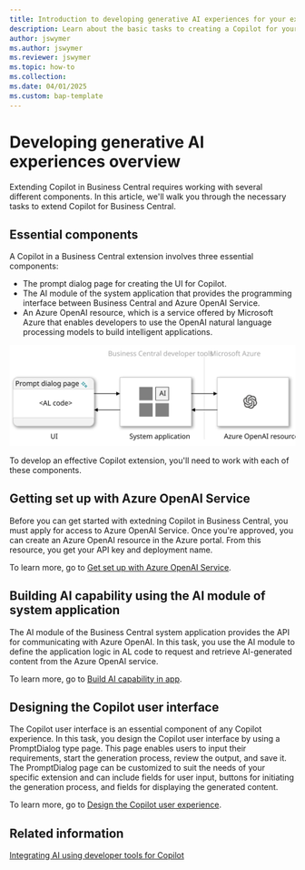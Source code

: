 ```yaml
---
title: Introduction to developing generative AI experiences for your extensions
description: Learn about the basic tasks to creating a Copilot for your solution.
author: jswymer
ms.author: jswymer
ms.reviewer: jswymer
ms.topic: how-to 
ms.collection:
ms.date: 04/01/2025
ms.custom: bap-template
---
```


# Developing generative AI experiences overview

Extending Copilot in Business Central requires working with several different components. In this article, we'll walk you through the necessary tasks to extend Copilot for Business Central.

## Essential components

A Copilot in a Business Central extension involves three essential components:

- The prompt dialog page for creating the UI for Copilot.
- The AI module of the system application that provides the programming interface between Business Central and Azure OpenAI Service.
- An Azure OpenAI resource, which is a service offered by Microsoft Azure that enables developers to use the OpenAI natural language processing models to build intelligent applications.

![Shows the tasks in the generative-AI development](media/dev-generative-ai-overview.svg)

To develop an effective Copilot extension, you'll need to work with each of these components.

## Getting set up with Azure OpenAI Service

Before you can get started with extedning Copilot in Business Central, you must apply for access to Azure OpenAI Service. Once you're approved, you can create an Azure OpenAI resource in the Azure portal. From this resource, you get your API key and deployment name.

To learn more, go to [Get set up with Azure OpenAI Service](ai-dev-tools-get-started.md).

## Building AI capability using the AI module of system application

The AI module of the Business Central system application provides the API for communicating with Azure OpenAI. In this task, you use the AI module to define the application logic in AL code to request and retrieve AI-generated content from the Azure OpenAI service. 

To learn more, go to [Build AI capability in app](ai-build-capability-in-al.md).

## Designing the Copilot user interface

The Copilot user interface is an essential component of any Copilot experience. In this task, you design the Copilot user interface by using a PromptDialog type page. This page enables users to input their requirements, start the generation process, review the output, and save it. The PromptDialog page can be customized to suit the needs of your specific extension and can include fields for user input, buttons for initiating the generation process, and fields for displaying the generated content.

To learn more, go to [Design the Copilot user experience](ai-build-experience.md).

## Related information

[Integrating AI using developer tools for Copilot](ai-integration-landing-page.yml)

